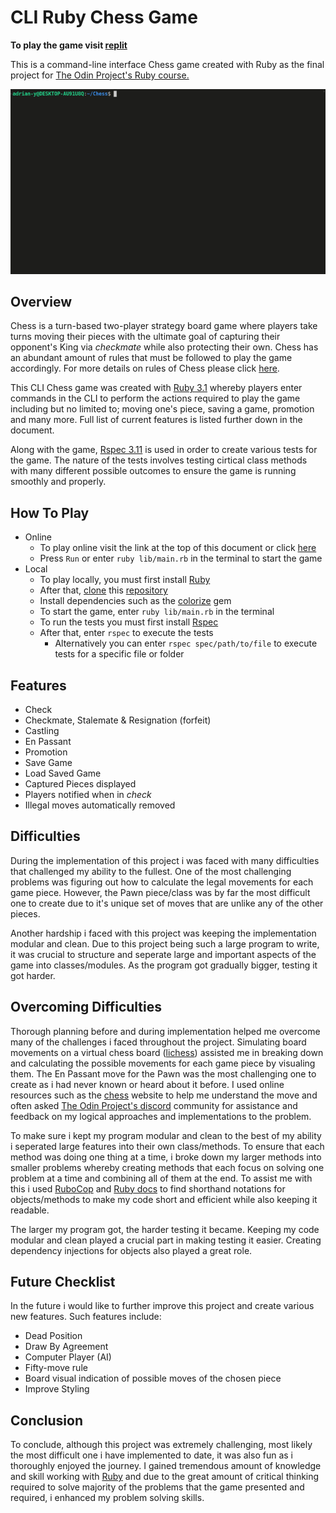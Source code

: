 # CLI Ruby Chess Game

**To play the game visit [replit](https://replit.com/@adrian-y1/TOPChess#README.md)**

This is a command-line interface Chess game created with Ruby as the final project for [The Odin Project's Ruby course.](https://www.theodinproject.com/lessons/ruby-ruby-final-project)  

<img alt="chess demo gif" src="demo/chess_demo.gif">

## Overview
Chess is a turn-based two-player strategy board game where players take turns moving their pieces with the ultimate goal of capturing their opponent's King via *checkmate* while also protecting their own. Chess has an abundant amount of rules that must be followed to play the game accordingly. For more details on rules of Chess please click [here](https://en.wikipedia.org/wiki/Chess).

This CLI Chess game was created with [Ruby 3.1](https://www.ruby-lang.org/en/) whereby players enter commands in the CLI to perform the actions required to play the game including but no limited to; moving one's piece, saving a game, promotion and many more. Full list of current features is listed further down in the document.

Along with the game, [Rspec 3.11](https://rspec.info/) is used in order to create various tests for the game. The nature of the tests involves testing cirtical class methods with many different possible outcomes to ensure the game is running smoothly and properly.

## How To Play
- Online
  - To play online visit the link at the top of this document or click [here](https://replit.com/@adrian-y1/TOPChess#README.md)
  - Press `Run` or enter `ruby lib/main.rb` in the terminal to start the game
- Local
  - To play locally, you must first install [Ruby](https://www.ruby-lang.org/en/)
  - After that, [clone](https://github.com/git-guides/git-clone) this [repository](https://github.com/adrian-y1/TOPChess)
  - Install dependencies such as the [colorize](https://github.com/fazibear/colorize) gem
  - To start the game, enter `ruby lib/main.rb` in the terminal
  - To run the tests you must first install [Rspec](https://rspec.info/)
  - After that, enter `rspec` to execute the tests
    - Alternatively you can enter `rspec spec/path/to/file` to execute tests for a specific file or folder

## Features
- Check
- Checkmate, Stalemate & Resignation (forfeit)
- Castling
- En Passant
- Promotion
- Save Game
- Load Saved Game
- Captured Pieces displayed
- Players notified when in *check*
- Illegal moves automatically removed

## Difficulties
During the implementation of this project i was faced with many difficulties that challenged my ability to the fullest. One of the most challenging problems was figuring out how to calculate the legal movements for each game piece. However, the Pawn piece/class was by far the most difficult one to create due to it's unique set of moves that are unlike any of the other pieces. 

Another hardship i faced with this project was keeping the implementation modular and clean. Due to this project being such a large program to write, it was crucial to structure and seperate large and important aspects of the game into classes/modules. As the program got gradually bigger, testing it got harder.

## Overcoming Difficulties
Thorough planning before and during implementation helped me overcome many of the challenges i faced throughout the project. Simulating board movements on a virtual chess board ([lichess](https://lichess.org/editor)) assisted me in breaking down and calculating the possible movements for each game piece by visualing them. The En Passant move for the Pawn was the most challenging one to create as i had never known or heard about it before. I used online resources such as the [chess](https://www.chess.com/terms/en-passant) website to help me understand the move and often asked [The Odin Project's discord](https://discord.gg/V75WSQG) community for assistance and feedback on my logical approaches and implementations to the problem.

To make sure i kept my program modular and clean to the best of my ability i seperated large features into their own class/methods. To ensure that each method was doing one thing at a time, i broke down my larger methods into smaller problems whereby creating methods that each focus on solving one problem at a time and combining all of them at the end. To assist me with this i used [RuboCop](https://github.com/rubocop/rubocop) and [Ruby docs](https://rubyapi.org/) to find shorthand notations for objects/methods to make my code short and efficient while also keeping it readable.

The larger my program got, the harder testing it became. Keeping my code modular and clean played a crucial part in making testing it easier. Creating dependency injections for objects also played a great role.

## Future Checklist
In the future i would like to further improve this project and create various new features. Such features include:
  - Dead Position
  - Draw By Agreement
  - Computer Player (AI)
  - Fifty-move rule
  - Board visual indication of possible moves of the chosen piece
  - Improve Styling

## Conclusion
To conclude, although this project was extremely challenging, most likely the most difficult one i have implemented to date, it was also fun as i thoroughly enjoyed the journey. I gained tremendous amount of knowledge and skill working with [Ruby](https://www.ruby-lang.org/en/) and due to the great amount of critical thinking required to solve majority of the problems that the game presented and required, i enhanced my problem solving skills.

